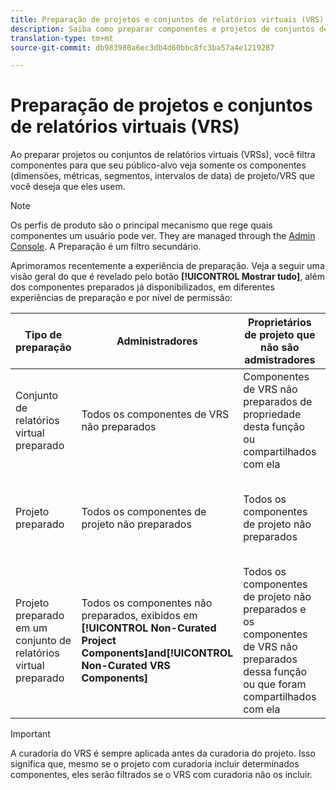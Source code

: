 ```yaml
---
title: Preparação de projetos e conjuntos de relatórios virtuais (VRS)
description: Saiba como preparar componentes e projetos de conjuntos de relatórios virtuais (VRS)
translation-type: tm+mt
source-git-commit: db983980a6ec3db4d60bbc8fc3ba57a4e1219287

---
```



# Preparação de projetos e conjuntos de relatórios virtuais (VRS)

Ao preparar projetos ou conjuntos de relatórios virtuais (VRSs), você filtra componentes para que seu público-alvo veja somente os componentes (dimensões, métricas, segmentos, intervalos de data) de projeto/VRS que você deseja que eles usem.

>[!NOTE]
>
>Os perfis de produto são o principal mecanismo que rege quais componentes um usuário pode ver. They are managed through the [Admin Console](https://helpx.adobe.com/enterprise/using/manage-products-and-profiles.html#createproductprofiles). A Preparação é um filtro secundário.

Aprimoramos recentemente a experiência de preparação. Veja a seguir uma visão geral do que é revelado pelo botão **[!UICONTROL Mostrar tudo]**, além dos componentes preparados já disponibilizados, em diferentes experiências de preparação e por nível de permissão:

| Tipo de preparação | Administradores | Proprietários de projeto que não são admistradores | Não administradores |
|---|---|---|---|
| Conjunto de relatórios virtual preparado | Todos os componentes de VRS não preparados | Componentes de VRS não preparados de propriedade desta função ou compartilhados com ela | Componentes de VRS não preparados de propriedade desta função ou compartilhados com ela |
| Projeto preparado | Todos os componentes de projeto não preparados | Todos os componentes de projeto não preparados | Componentes de projeto não preparados de propriedade desta função ou compartilhados com ela |
| Projeto preparado em um conjunto de relatórios virtual preparado | Todos os componentes não preparados, exibidos em  **[!UICONTROL Non-Curated Project Components]**and**[!UICONTROL  Non-Curated VRS Components]** | Todos os componentes de projeto não preparados e os componentes de VRS não preparados dessa função ou que foram compartilhados com ela | Componentes de projeto e de VRS não preparados de propriedade dessa função ou compartilhados com ela |

>[!IMPORTANT]
>
>A curadoria do VRS é sempre aplicada antes da curadoria do projeto. Isso significa que, mesmo se o projeto com curadoria incluir determinados componentes, eles serão filtrados se o VRS com curadoria não os incluir.
